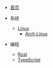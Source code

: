 - [首页](/zh_cn/)

- 系统
  - [Linux](/zh_cn/system/linux/)
    - [Arch Linux](/zh_cn/system/linux/arch/)

- 编程
  - [Rust](/zh_cn/program/rust/)
  - [TypeScript](/zh_cn/program/typescript/)